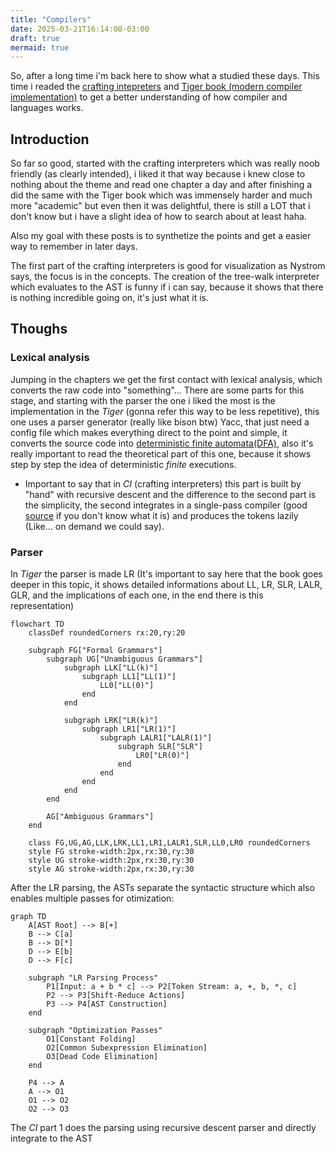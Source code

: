 ```yaml
---
title: "Compilers"
date: 2025-03-21T16:14:08-03:00
draft: true
mermaid: true
---
```


So, after a long time i'm back here to show what a studied these days.
This time i readed the [crafting intepreters](https://craftinginterpreters.com/) and [Tiger book (modern compiler implementation)](http://www.infouem.com.br/wp-content/uploads/2011/03/Modern-Compiler-Implementation-in-C.pdf) to get a better understanding of how compiler and languages works.

## Introduction
So far so good, started with the crafting interpreters which was really noob friendly (as clearly intended), i liked it that way because i knew close to nothing about the theme and read one chapter a day and after finishing a did the same with the Tiger book which was immensely harder and much more "academic" but even then it was delightful, there is still a LOT that i don't know but i have a slight idea of how to search about at least haha.

Also my goal with these posts is to synthetize the points and get a easier way to remember in later days.

The first part of the crafting interpreters is good for visualization as Nystrom says, the focus is in the concepts. The creation of the tree-walk interpreter which evaluates to the AST is funny if i can say, because it shows that there is nothing incredible going on, it's just what it is.



## Thoughs

### Lexical analysis
Jumping in the chapters we get the first contact with lexical analysis, which converts the raw code into "something"... There are some parts for this stage, and starting with the parser the one i liked the most is the implementation in the *Tiger* (gonna refer this way to be less repetitive), this one uses a parser generator (really like bison btw) Yacc, that just need a config file which makes everything direct to the point and simple, it converts the source code into [deterministic finite automata(DFA)](https://en.wikipedia.org/wiki/Deterministic_finite_automaton), also it's really important to read the theoretical part of this one, because it shows step by step the idea of deterministic *finite* executions.
- Important to say that in *CI* (crafting interpreters) this part is built by "hand" with recursive descent and the difference to the second part is the simplicity, the second integrates in a single-pass compiler (good [source](https://www.geeksforgeeks.org/single-pass-two-pass-and-multi-pass-compilers/) if you don't know what it is) and produces the tokens lazily (Like... on demand we could say).

### Parser

In *Tiger* the parser is made LR (It's important to say here that the book goes deeper in this topic, it shows detailed informations about LL, LR, SLR, LALR, GLR, and the implications of each one, in the end there is this representation)

```mermaid
flowchart TD
    classDef roundedCorners rx:20,ry:20

    subgraph FG["Formal Grammars"]
        subgraph UG["Unambiguous Grammars"]
            subgraph LLK["LL(k)"]
                subgraph LL1["LL(1)"]
                    LL0["LL(0)"]
                end
            end

            subgraph LRK["LR(k)"]
                subgraph LR1["LR(1)"]
                    subgraph LALR1["LALR(1)"]
                        subgraph SLR["SLR"]
                            LR0["LR(0)"]
                        end
                    end
                end
            end
        end

        AG["Ambiguous Grammars"]
    end

    class FG,UG,AG,LLK,LRK,LL1,LR1,LALR1,SLR,LL0,LR0 roundedCorners
    style FG stroke-width:2px,rx:30,ry:30
    style UG stroke-width:2px,rx:30,ry:30
    style AG stroke-width:2px,rx:30,ry:30
```

After the LR parsing, the ASTs separate the syntactic structure which also enables multiple passes for otimization:

```mermaid
graph TD
    A[AST Root] --> B[+]
    B --> C[a]
    B --> D[*]
    D --> E[b]
    D --> F[c]

    subgraph "LR Parsing Process"
        P1[Input: a + b * c] --> P2[Token Stream: a, +, b, *, c]
        P2 --> P3[Shift-Reduce Actions]
        P3 --> P4[AST Construction]
    end

    subgraph "Optimization Passes"
        O1[Constant Folding]
        O2[Common Subexpression Elimination]
        O3[Dead Code Elimination]
    end

    P4 --> A
    A --> O1
    O1 --> O2
    O2 --> O3
```

The *CI* part 1 does the parsing using recursive descent parser and directly integrate to the AST
